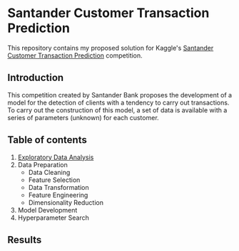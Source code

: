 # Santander Customer Transaction Prediction

This repository contains my proposed solution for Kaggle's [Santander Customer Transaction Prediction](https://www.kaggle.com/c/santander-customer-transaction-prediction) competition.

## Introduction

This competition created by Santander Bank proposes the development of a model for the detection of clients with a tendency to carry out transactions. To carry out the construction of this model, a set of data is available with a series of parameters (unknown) for each customer.

## Table of contents
1. [Exploratory Data Analysis](https://github.com/glezmartin/Santander-Customer-Transaction-Prediction/blob/main/project_code/exploratory_data_analysis/exploratory_data_analysis.ipynb)
2. Data Preparation
   - Data Cleaning
   - Feature Selection
   - Data Transformation
   - Feature Engineering
   - Dimensionality Reduction
3. Model Development
4. Hyperparameter Search

## Results
